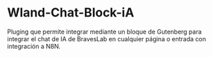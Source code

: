 # Wland-Chat-Block-iA
Pluging que permite integrar mediante un bloque de Gutenberg para integrar el chat de IA de BravesLab en cualquier página o entrada con integración a N8N.
